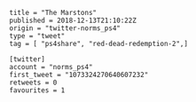 ```
title = "The Marstons"
published = 2018-12-13T21:10:22Z
origin = "twitter-norms_ps4"
type = "tweet"
tag = [ "ps4share", "red-dead-redemption-2",]

[twitter]
account = "norms_ps4"
first_tweet = "1073324270640607232"
retweets = 0
favourites = 1
```

<p class='image'><img src='https://mnf.m17s.net/2018/12/13/DuU2vAlWsAADnT6.jpg' alt=''></p>

